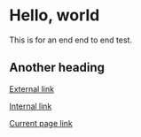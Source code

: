 # Hello, world

This is for an end end to end test.

## Another heading

[External link](https://twitter.com/NickColley)

[Internal link](/another-page)

[Current page link](/about)
